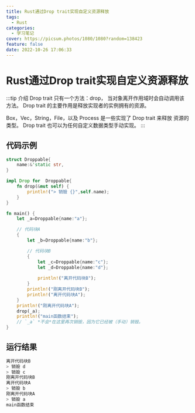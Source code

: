 ```yaml
---
title: Rust通过Drop trait实现自定义资源释放
tags:
  - Rust
categories:
  - 学习笔记
cover: https://picsum.photos/1080/1080?random=138423
feature: false
date: 2022-10-26 17:06:33
---
```

# Rust通过Drop trait实现自定义资源释放
:::tip 介绍
Drop trait 只有一个方法：drop，
当对象离开作用域时会自动调用该 方法。
Drop trait 的主要作用是释放实现者的实例拥有的资源。

Box，Vec，String，File，以及 Process 是一些实现了 Drop trait 来释放 资源的类型。
Drop trait 也可以为任何自定义数据类型手动实现。
:::

## 代码示例
```Rust
struct Droppable{
    name:&'static str,
}

impl Drop for  Droppable{
    fn drop(&mut self) {
        println!("> 销毁 {}",self.name);
    }
}

fn main() {
    let _a=Droppable{name:"a"};

    // 代码块A
    {
        let _b=Droppable{name:"b"};

        // 代码块B
        {
            let _c=Droppable{name:"c"};
            let _d=Droppable{name:"d"};
            
            println!("离开代码块B");
        }
        println!("刚离开代码块B");
        println!("离开代码块A");
    }
    println!("刚离开代码块A");
    drop(_a);
    println!("main函数结束");
    // `_a` *不会*在这里再次销毁，因为它已经被（手动）销毁。
}
```

## 运行结果
```bash
离开代码块B
> 销毁 d
> 销毁 c
刚离开代码块B
离开代码块A
> 销毁 b
刚离开代码块A
> 销毁 a
main函数结束
```